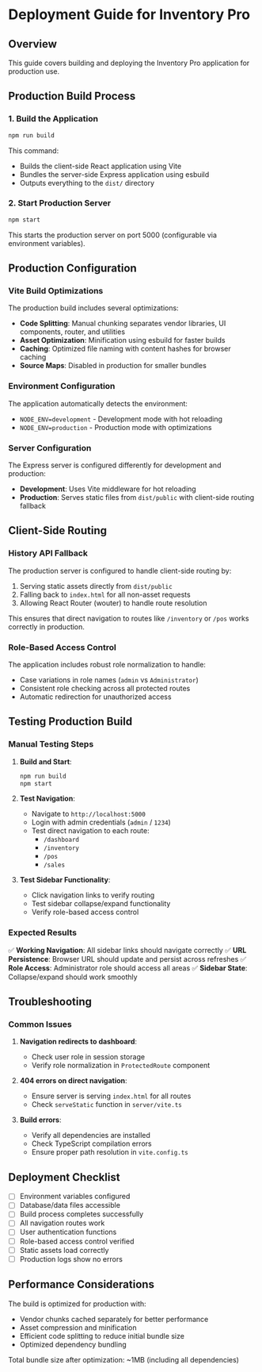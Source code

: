# Deployment Guide for Inventory Pro

## Overview

This guide covers building and deploying the Inventory Pro application for production use.

## Production Build Process

### 1. Build the Application

```bash
npm run build
```

This command:
- Builds the client-side React application using Vite
- Bundles the server-side Express application using esbuild
- Outputs everything to the `dist/` directory

### 2. Start Production Server

```bash
npm start
```

This starts the production server on port 5000 (configurable via environment variables).

## Production Configuration

### Vite Build Optimizations

The production build includes several optimizations:

- **Code Splitting**: Manual chunking separates vendor libraries, UI components, router, and utilities
- **Asset Optimization**: Minification using esbuild for faster builds
- **Caching**: Optimized file naming with content hashes for browser caching
- **Source Maps**: Disabled in production for smaller bundles

### Environment Configuration

The application automatically detects the environment:
- `NODE_ENV=development` - Development mode with hot reloading
- `NODE_ENV=production` - Production mode with optimizations

### Server Configuration

The Express server is configured differently for development and production:

- **Development**: Uses Vite middleware for hot reloading
- **Production**: Serves static files from `dist/public` with client-side routing fallback

## Client-Side Routing

### History API Fallback

The production server is configured to handle client-side routing by:
1. Serving static assets directly from `dist/public`
2. Falling back to `index.html` for all non-asset requests
3. Allowing React Router (wouter) to handle route resolution

This ensures that direct navigation to routes like `/inventory` or `/pos` works correctly in production.

### Role-Based Access Control

The application includes robust role normalization to handle:
- Case variations in role names (`admin` vs `Administrator`)
- Consistent role checking across all protected routes
- Automatic redirection for unauthorized access

## Testing Production Build

### Manual Testing Steps

1. **Build and Start**:
   ```bash
   npm run build
   npm start
   ```

2. **Test Navigation**:
   - Navigate to `http://localhost:5000`
   - Login with admin credentials (`admin` / `1234`)
   - Test direct navigation to each route:
     - `/dashboard`
     - `/inventory`
     - `/pos`
     - `/sales`

3. **Test Sidebar Functionality**:
   - Click navigation links to verify routing
   - Test sidebar collapse/expand functionality
   - Verify role-based access control

### Expected Results

✅ **Working Navigation**: All sidebar links should navigate correctly
✅ **URL Persistence**: Browser URL should update and persist across refreshes
✅ **Role Access**: Administrator role should access all areas
✅ **Sidebar State**: Collapse/expand should work smoothly

## Troubleshooting

### Common Issues

1. **Navigation redirects to dashboard**: 
   - Check user role in session storage
   - Verify role normalization in `ProtectedRoute` component

2. **404 errors on direct navigation**:
   - Ensure server is serving `index.html` for all routes
   - Check `serveStatic` function in `server/vite.ts`

3. **Build errors**:
   - Verify all dependencies are installed
   - Check TypeScript compilation errors
   - Ensure proper path resolution in `vite.config.ts`

## Deployment Checklist

- [ ] Environment variables configured
- [ ] Database/data files accessible
- [ ] Build process completes successfully
- [ ] All navigation routes work
- [ ] User authentication functions
- [ ] Role-based access control verified
- [ ] Static assets load correctly
- [ ] Production logs show no errors

## Performance Considerations

The build is optimized for production with:
- Vendor chunks cached separately for better performance
- Asset compression and minification
- Efficient code splitting to reduce initial bundle size
- Optimized dependency bundling

Total bundle size after optimization: ~1MB (including all dependencies)